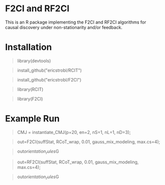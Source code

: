 # F2CI and RF2CI

This is an R package implementing the F2CI and RF2CI algorithms for causal discovery under non-stationarity and/or feedback.

# Installation

> library(devtools)

> install_github("ericstrobl/RCIT")

> install_github("ericstrobl/F2CI")

> library(RCIT)

> library(F2CI)

# Example Run

> CMJ = instantiate_CMJ(p=20, en=2, nS=1, nL=1, nD=3);

> out=F2CI(suffStat, RCoT_wrap, 0.01, gauss_mix_modeling, max.cs=4);

> out$orientation_rules$G

> out=RF2CI(suffStat, RCoT_wrap, 0.01, gauss_mix_modeling, max.cs=4);

> out$orientation_rules$G
